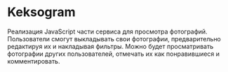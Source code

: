 # Keksogram
Реализация JavaScript части сервиса для просмотра фотографий.
Пользователи смогут выкладывать свои фотографии, предварительно редактируя их и накладывая фильтры. 
Можно будет просматривать фотографии других пользователей, отмечать их как понравившиеся и комментировать.
